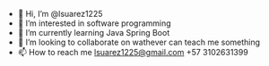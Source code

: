 - 👋 Hi, I’m @lsuarez1225
- 👀 I’m interested in software programming
- 🌱 I’m currently learning Java Spring Boot
- 💞️ I’m looking to collaborate on wathever can teach me something
- 📫 How to reach me lsuarez1225@gmail.com +57 3102631399
